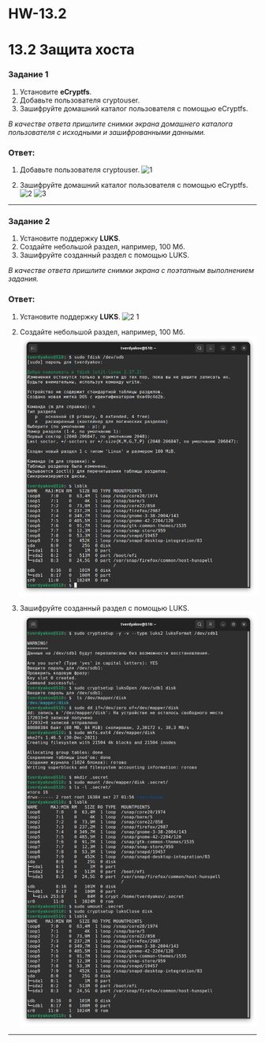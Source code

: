 # HW-13.2
# 13.2 Защита хоста

### Задание 1

1. Установите **eCryptfs**.
2. Добавьте пользователя cryptouser.
3. Зашифруйте домашний каталог пользователя с помощью eCryptfs.

*В качестве ответа  пришлите снимки экрана домашнего каталога пользователя с исходными и зашифрованными данными.*  

### Ответ:

1. Добавьте пользователя cryptouser.
![1](https://github.com/user-attachments/assets/7d1231e3-28a1-4570-acac-b1cde2adbdb9)

2. Зашифруйте домашний каталог пользователя с помощью eCryptfs.
![2](https://github.com/user-attachments/assets/153573e0-8a56-4fe7-a5cc-81427bb776ee)
![3](https://github.com/user-attachments/assets/d7fa307e-0123-4723-a828-90aae1a612f3)


---

### Задание 2

1. Установите поддержку **LUKS**.
2. Создайте небольшой раздел, например, 100 Мб.
3. Зашифруйте созданный раздел с помощью LUKS.

*В качестве ответа пришлите снимки экрана с поэтапным выполнением задания.*

### Ответ:

1. Установите поддержку **LUKS**.
![2 1](https://github.com/user-attachments/assets/52f28bf9-cd3e-4bf9-86ef-1bffeaf77d89)

2. Создайте небольшой раздел, например, 100 Мб.
![png](https://github.com/tverdyakov/portfolio-tverdyakov/blob/main/Experience%2C%20skills%20and%20abilities/Netology/13.%20Информационная%20безопасность/02.%20Защита%20хоста/screenshots/Задание%202.2.png)
3. Зашифруйте созданный раздел с помощью LUKS.
![png](https://github.com/tverdyakov/portfolio-tverdyakov/blob/main/Experience%2C%20skills%20and%20abilities/Netology/13.%20Информационная%20безопасность/02.%20Защита%20хоста/screenshots/Задание%202.3.png)

---
